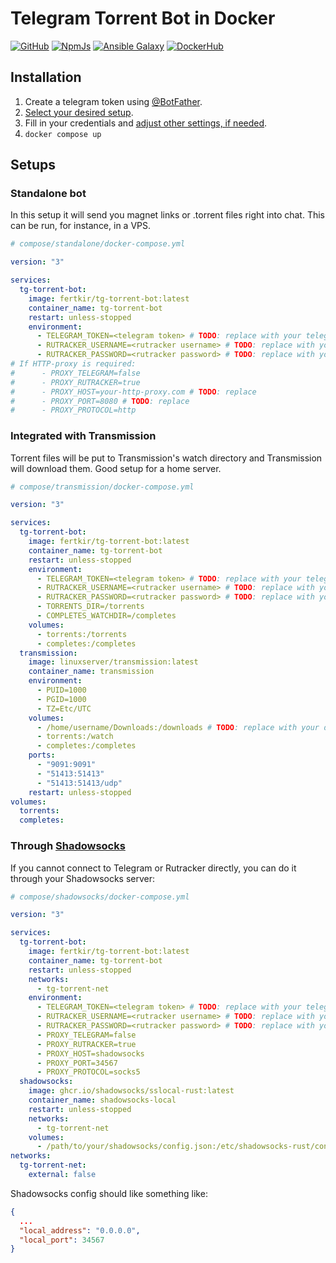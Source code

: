 # Telegram Torrent Bot in Docker
[![GitHub](https://img.shields.io/github/issues/fertkir/tg-torrent-bot-node?logo=github)](https://github.com/fertkir/tg-torrent-bot-node "view the source code")
[![NpmJs](https://img.shields.io/npm/v/tg-torrent-bot?logo=npm)](https://www.npmjs.com/package/tg-torrent-bot "npm package")
[![Ansible Galaxy](https://img.shields.io/static/v1.svg?label=collection&message=fertkir.tg_torrent_bot&logo=ansible&color=blue)](https://galaxy.ansible.com/fertkir/tg_torrent_bot "Ansible Galaxy collection")
[![DockerHub](https://img.shields.io/docker/v/fertkir/tg-torrent-bot?logo=docker)](https://hub.docker.com/r/fertkir/tg-torrent-bot "view on DockerHub")

## Installation
1. Create a telegram token using [@BotFather](https://t.me/BotFather).
2. [Select your desired setup](#setups).
3. Fill in your credentials and [adjust other settings, if needed](https://github.com/fertkir/tg-torrent-bot-node#configuration).
4. `docker compose up`

<h2 id="setups">Setups</h3>

### Standalone bot
In this setup it will send you magnet links or .torrent files right into chat.
This can be run, for instance, in a VPS.
```yaml
# compose/standalone/docker-compose.yml

version: "3"

services:
  tg-torrent-bot:
    image: fertkir/tg-torrent-bot:latest
    container_name: tg-torrent-bot
    restart: unless-stopped
    environment:
      - TELEGRAM_TOKEN=<telegram token> # TODO: replace with your telegram token
      - RUTRACKER_USERNAME=<rutracker username> # TODO: replace with your rutracker username
      - RUTRACKER_PASSWORD=<rutracker password> # TODO: replace with your rutracker password
# If HTTP-proxy is required:
#      - PROXY_TELEGRAM=false
#      - PROXY_RUTRACKER=true
#      - PROXY_HOST=your-http-proxy.com # TODO: replace
#      - PROXY_PORT=8080 # TODO: replace
#      - PROXY_PROTOCOL=http

```

### Integrated with Transmission
Torrent files will be put to Transmission's watch directory and Transmission will download them.
Good setup for a home server.
```yaml
# compose/transmission/docker-compose.yml

version: "3"

services:
  tg-torrent-bot:
    image: fertkir/tg-torrent-bot:latest
    container_name: tg-torrent-bot
    restart: unless-stopped
    environment:
      - TELEGRAM_TOKEN=<telegram token> # TODO: replace with your telegram token
      - RUTRACKER_USERNAME=<rutracker username> # TODO: replace with your rutracker username
      - RUTRACKER_PASSWORD=<rutracker password> # TODO: replace with your rutracker password
      - TORRENTS_DIR=/torrents
      - COMPLETES_WATCHDIR=/completes
    volumes:
      - torrents:/torrents
      - completes:/completes
  transmission:
    image: linuxserver/transmission:latest
    container_name: transmission
    environment:
      - PUID=1000
      - PGID=1000
      - TZ=Etc/UTC
    volumes:
      - /home/username/Downloads:/downloads # TODO: replace with your downloads directory
      - torrents:/watch
      - completes:/completes
    ports:
      - "9091:9091"
      - "51413:51413"
      - "51413:51413/udp"
    restart: unless-stopped
volumes:
  torrents:
  completes:

```

### Through [Shadowsocks](https://github.com/shadowsocks/shadowsocks-rust)
If you cannot connect to Telegram or Rutracker directly, you can do it through your Shadowsocks server:
```yaml
# compose/shadowsocks/docker-compose.yml

version: "3"

services:
  tg-torrent-bot:
    image: fertkir/tg-torrent-bot:latest
    container_name: tg-torrent-bot
    restart: unless-stopped
    networks:
      - tg-torrent-net
    environment:
      - TELEGRAM_TOKEN=<telegram token> # TODO: replace with your telegram token
      - RUTRACKER_USERNAME=<rutracker username> # TODO: replace with your rutracker username
      - RUTRACKER_PASSWORD=<rutracker password> # TODO: replace with your rutracker password
      - PROXY_TELEGRAM=false
      - PROXY_RUTRACKER=true
      - PROXY_HOST=shadowsocks
      - PROXY_PORT=34567
      - PROXY_PROTOCOL=socks5
  shadowsocks:
    image: ghcr.io/shadowsocks/sslocal-rust:latest
    container_name: shadowsocks-local
    restart: unless-stopped
    networks:
      - tg-torrent-net
    volumes:
      - /path/to/your/shadowsocks/config.json:/etc/shadowsocks-rust/config.json
networks:
  tg-torrent-net:
    external: false

```
Shadowsocks config should like something like:
```json
{
  ...
  "local_address": "0.0.0.0",
  "local_port": 34567
}

```

